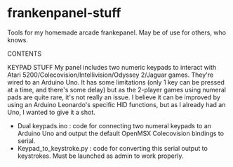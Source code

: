 # frankenpanel-stuff
Tools for my homemade arcade frankepanel. May be of use for others, who knows.

CONTENTS

KEYPAD STUFF
My panel includes two numeric keypads to interact with Atari 5200/Colecovision/Intellivision/Odyssey 2/Jaguar games. They're wired to an Arduino Uno. It has some limitations (only 1 key can be pressed at a time, and there's some delay) but as the 2-player games using numeral pads are quite rare, it's not really an issue. I believe it can be improved by using an Arduino Leonardo's specific HID functions, but as I already had an Uno, I wanted to give it a shot.

- Dual keypads.ino : code for connecting two numeral keypads to an Arduino Uno and output the default OpenMSX Colecovision bindings to serial.
- Keypad_to_keystroke.py : code for converting this serial output to keystrokes. Must be launched as admin to work properly.
